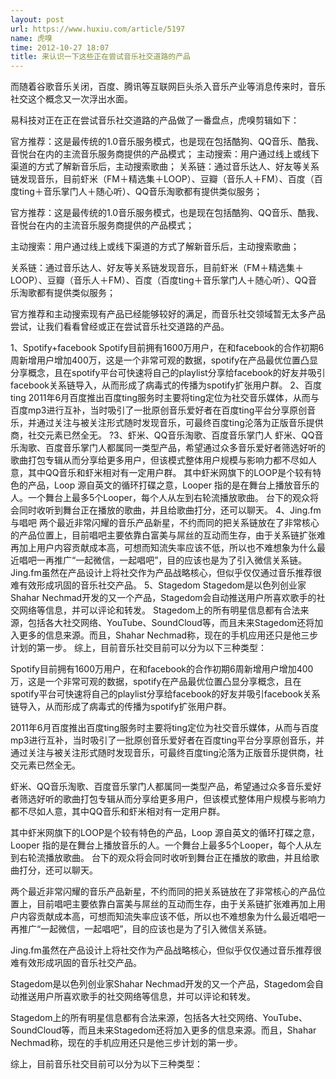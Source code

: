 ```yaml
---
layout: post
url: https://www.huxiu.com/article/5197
name: 虎嗅
time: 2012-10-27 18:07
title: 来认识一下这些正在尝试音乐社交道路的产品
---
```

而随着谷歌音乐关闭，百度、腾讯等互联网巨头杀入音乐产业等消息传来时，音乐社交这个概念又一次浮出水面。

易科技对正在正在尝试音乐社交道路的产品做了一番盘点，虎嗅剪辑如下：

官方推荐：这是最传统的1.0音乐服务模式，也是现在包括酷狗、QQ音乐、酷我、音悦台在内的主流音乐服务商提供的产品模式； 主动搜索：用户通过线上或线下渠道的方式了解新音乐后，主动搜索歌曲； 关系链：通过音乐达人、好友等关系链发现音乐，目前虾米（FM＋精选集＋LOOP）、豆瓣（音乐人＋FM）、百度（百度ting＋音乐掌门人＋随心听）、QQ音乐淘歌都有提供类似服务；

官方推荐：这是最传统的1.0音乐服务模式，也是现在包括酷狗、QQ音乐、酷我、音悦台在内的主流音乐服务商提供的产品模式；

主动搜索：用户通过线上或线下渠道的方式了解新音乐后，主动搜索歌曲；

关系链：通过音乐达人、好友等关系链发现音乐，目前虾米（FM＋精选集＋LOOP）、豆瓣（音乐人＋FM）、百度（百度ting＋音乐掌门人＋随心听）、QQ音乐淘歌都有提供类似服务；

官方推荐和主动搜索现有产品已经能够较好的满足，而音乐社交领域暂无太多产品尝试，让我们看看曾经或正在尝试音乐社交道路的产品。

1、Spotify+facebook Spotify目前拥有1600万用户，在和facebook的合作初期6周新增用户增加400万，这是一个非常可观的数据，spotify在产品最优位置凸显分享概念，且在spotify平台可快速将自己的playlist分享给facebook的好友并吸引facebook关系链导入，从而形成了病毒式的传播为spotify扩张用户群。 2、百度ting 2011年6月百度推出百度ting服务时主要将ting定位为社交音乐媒体，从而与百度mp3进行互补，当时吸引了一批原创音乐爱好者在百度ting平台分享原创音乐，并通过关注与被关注形式随时发现音乐，可最终百度ting沦落为正版音乐提供商，社交元素已然全无。 ?3、虾米、QQ音乐淘歌、百度音乐掌门人 虾米、QQ音乐淘歌、百度音乐掌门人都属同一类型产品，希望通过众多音乐爱好者筛选好听的歌曲打包专辑从而分享给更多用户，但该模式整体用户规模与影响力都不尽如人意，其中QQ音乐和虾米相对有一定用户群。 其中虾米网旗下的LOOP是个较有特色的产品，Loop 源自英文的循环打碟之意，Looper 指的是在舞台上播放音乐的人。一个舞台上最多5个Looper，每个人从左到右轮流播放歌曲。 台下的观众将会同时收听到舞台正在播放的歌曲，并且给歌曲打分，还可以聊天。 4、Jing.fm 与唱吧 两个最近非常闪耀的音乐产品新星，不约而同的把关系链放在了非常核心的产品位置上，目前唱吧主要依靠白富美与屌丝的互动而生存，由于关系链扩张难再加上用户内容贡献成本高，可想而知流失率应该不低，所以也不难想象为什么最近唱吧一再推广“一起微信，一起唱吧”，目的应该也是为了引入微信关系链。 Jing.fm虽然在产品设计上将社交作为产品战略核心，但似乎仅仅通过音乐推荐很难有效形成巩固的音乐社交产品。 5、Stagedom Stagedom是以色列创业家Shahar Nechmad开发的又一个产品，Stagedom会自动推送用户所喜欢歌手的社交网络等信息，并可以评论和转发。 Stagedom上的所有明星信息都有合法来源，包括各大社交网络、YouTube、SoundCloud等，而且未来Stagedom还将加入更多的信息来源。而且，Shahar Nechmad称，现在的手机应用还只是他三步计划的第一步。 综上，目前音乐社交目前可以分为以下三种类型：

Spotify目前拥有1600万用户，在和facebook的合作初期6周新增用户增加400万，这是一个非常可观的数据，spotify在产品最优位置凸显分享概念，且在spotify平台可快速将自己的playlist分享给facebook的好友并吸引facebook关系链导入，从而形成了病毒式的传播为spotify扩张用户群。

2011年6月百度推出百度ting服务时主要将ting定位为社交音乐媒体，从而与百度mp3进行互补，当时吸引了一批原创音乐爱好者在百度ting平台分享原创音乐，并通过关注与被关注形式随时发现音乐，可最终百度ting沦落为正版音乐提供商，社交元素已然全无。

虾米、QQ音乐淘歌、百度音乐掌门人都属同一类型产品，希望通过众多音乐爱好者筛选好听的歌曲打包专辑从而分享给更多用户，但该模式整体用户规模与影响力都不尽如人意，其中QQ音乐和虾米相对有一定用户群。

其中虾米网旗下的LOOP是个较有特色的产品，Loop 源自英文的循环打碟之意，Looper 指的是在舞台上播放音乐的人。一个舞台上最多5个Looper，每个人从左到右轮流播放歌曲。 台下的观众将会同时收听到舞台正在播放的歌曲，并且给歌曲打分，还可以聊天。

两个最近非常闪耀的音乐产品新星，不约而同的把关系链放在了非常核心的产品位置上，目前唱吧主要依靠白富美与屌丝的互动而生存，由于关系链扩张难再加上用户内容贡献成本高，可想而知流失率应该不低，所以也不难想象为什么最近唱吧一再推广“一起微信，一起唱吧”，目的应该也是为了引入微信关系链。

Jing.fm虽然在产品设计上将社交作为产品战略核心，但似乎仅仅通过音乐推荐很难有效形成巩固的音乐社交产品。

Stagedom是以色列创业家Shahar Nechmad开发的又一个产品，Stagedom会自动推送用户所喜欢歌手的社交网络等信息，并可以评论和转发。

Stagedom上的所有明星信息都有合法来源，包括各大社交网络、YouTube、SoundCloud等，而且未来Stagedom还将加入更多的信息来源。而且，Shahar Nechmad称，现在的手机应用还只是他三步计划的第一步。

综上，目前音乐社交目前可以分为以下三种类型：

